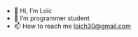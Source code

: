 - 👋 Hi, I’m Loïc
- 👀 I’m programmer student
- 📫 How to reach me loich30@gmail.com

<!---
Rizior/Rizior is a ✨ special ✨ repository because its `README.md` (this file) appears on your GitHub profile.
You can click the Preview link to take a look at your changes.
--->
